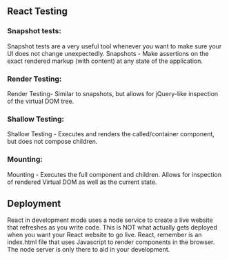 
## React Testing

### Snapshot tests:
Snapshot tests are a very useful tool whenever you want to make sure your UI does not change unexpectedly.
Snapshots - Make assertions on the exact rendered markup (with content) at any state of the application.

### Render Testing:
Render Testing- Similar to snapshots, but allows for jQuery-like inspection of the virtual DOM tree.

### Shallow Testing:
Shallow Testing - Executes and renders the called/container component, but does not compose children.

### Mounting:
Mounting - Executes the full component and children. Allows for inspection of rendered Virtual DOM as well as the current state.

## Deployment
React in development mode uses a node service to create a live website that refreshes as you write code. This is NOT what actually gets deployed when you want your React website to go live. React, remember is an index.html file that uses Javascript to render components in the browser. The node server is only there to aid in your development.
